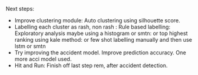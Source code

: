 Next steps:
* Improve clustering module: Auto clustering using silhouette score.
* Labelling each cluster as rash, non rash : Rule based labelling: Exploratory analysis maybe using a histogram or smtn: or top highest ranking using kale method: or few shot labelling manually and then use lstm or smtn
* Try improving the accident model. Improve prediction accuracy. One more acci model used.
* Hit and Run: Finish off last step rem, after accident detection.
